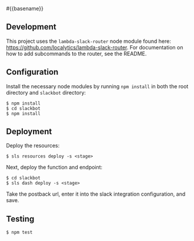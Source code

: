 #{{basename}}

## Development

This project uses the `lambda-slack-router` node module found here: <https://github.com/localytics/lambda-slack-router>. For documentation on how to add subcommands to the router, see the README.

## Configuration

Install the necessary node modules by running `npm install` in both the root directory and `slackbot` directory:

    $ npm install
    $ cd slackbot
    $ npm install

## Deployment

Deploy the resources:

    $ sls resources deploy -s <stage>

Next, deploy the function and endpoint:

    $ cd slackbot
    $ sls dash deploy -s <stage>

Take the postback url, enter it into the slack integration configuration, and save.

## Testing

    $ npm test
